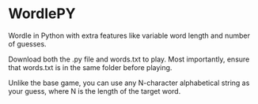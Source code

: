 # WordlePY
Wordle in Python with extra features like variable word length and number of guesses.

Download both the .py file and words.txt to play. Most importantly, ensure that words.txt is in the same folder before playing.

Unlike the base game, you can use any N-character alphabetical string as your guess, where N is the length of the target word.

